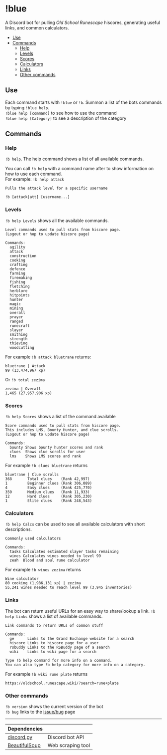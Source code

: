 # !blue

A Discord bot for pulling *Old School Runescape* hiscores, generating useful links, 
and common calculators.

* [Use](#use)
* [Commands](#commands)
  * [Help](#help)
  * [Levels](#levels)
  * [Scores](#scores)
  * [Calculators](#calculators)
  * [Links](#links)
  * [Other commands](#other-commands)

## Use
Each command starts with `!blue` or `!b`. Summon a list of the bots commands by typing `!blue help`.  
`!blue help [command]` to see how to use the command  
`!blue help [Category]` to see a description of the category

## Commands
### Help
`!b help`. The help command shows a list of all available commands. 

You can call `!b help` with a command name after to 
show information on how to use each command.  
For example: `!b help attack`  
```
Pulls the attack level for a specific username

!b [attack|att] [username...]
```

### Levels
`!b help Levels` shows all the available commands.
```
Level commands used to pull stats from hiscore page.
(Logout or hop to update hiscore page) 

Commands:
  agility      
  attack       
  construction 
  cooking      
  crafting     
  defence      
  farming      
  firemaking   
  fishing      
  fletching    
  herblore     
  hitpoints    
  hunter       
  magic        
  mining       
  overall      
  prayer       
  ranged       
  runecraft    
  slayer       
  smithing     
  strength     
  thieving     
  woodcutting  
```

For example `!b attack bluetrane` returns:
```
bluetrane | Attack
99 (13,474,967 xp)
```

Or `!b total zezima`
```
zezima | Overall
1,465 (27,957,906 xp)
```

### Scores
`!b help Scores` shows a list of the command available
```
Score commands used to pull stats from hiscore page.
This includes LMS, Bounty Hunter, and clue scrolls.
(Logout or hop to update hiscore page) 

Commands:
  bounty Shows bounty hunter scores and rank 
  clues  Shows clue scrolls for user 
  lms    Shows LMS scores and rank 
```

For example `!b clues bluetrane` returns
```
bluetrane | Clue scrolls
368       Total clues    (Rank 42,997)
1         Beginner clues (Rank 306,089)
4         Easy clues     (Rank 425,770)
350       Medium clues   (Rank 11,933)
12        Hard clues     (Rank 305,230)
1         Elite clues    (Rank 248,543)
```

### Calculators
`!b help Calcs` can be used to see all available calculators with short descriptions.
```
Commonly used calculators 

Commands:
  tasks Calculates estimated slayer tasks remaining 
  wines Calculates wines needed to level 99 
  zeah  Blood and soul rune calculator 
```

For example `!b wines zezima` returns
```
Wine calculator
80 cooking (1,986,131 xp) | zezima
55,241 wines needed to reach level 99 (3,945 inventories)
```

### Links
The bot can return useful URLs for an easy way to share/lookup a link.
`!b help Links` shows a list of available commands.
```
Link commands to return URLs of common stuff 

Commands:
  ge      Links to the Grand Exchange website for a search 
  hiscore Links to hiscore page for a user 
  rsbuddy Links to the RSBuddy page of a search 
  wiki    Links to wiki page for a search 

Type !b help command for more info on a command.
You can also type !b help category for more info on a category.
```

For example `!b wiki rune plate` returns
```
https://oldschool.runescape.wiki/?search=rune+plate
```

### Other commands
`!b version` shows the current version of the bot  
`!b bug` links to the [issue/bug](https://github.com/zedchance/blues_bot.py/issues) page

---

Dependencies | |
--- | ---
[discord.py](https://discordpy.readthedocs.io/en/latest/) | Discord bot API
[BeautifulSoup](https://www.crummy.com/software/BeautifulSoup/) | Web scraping tool